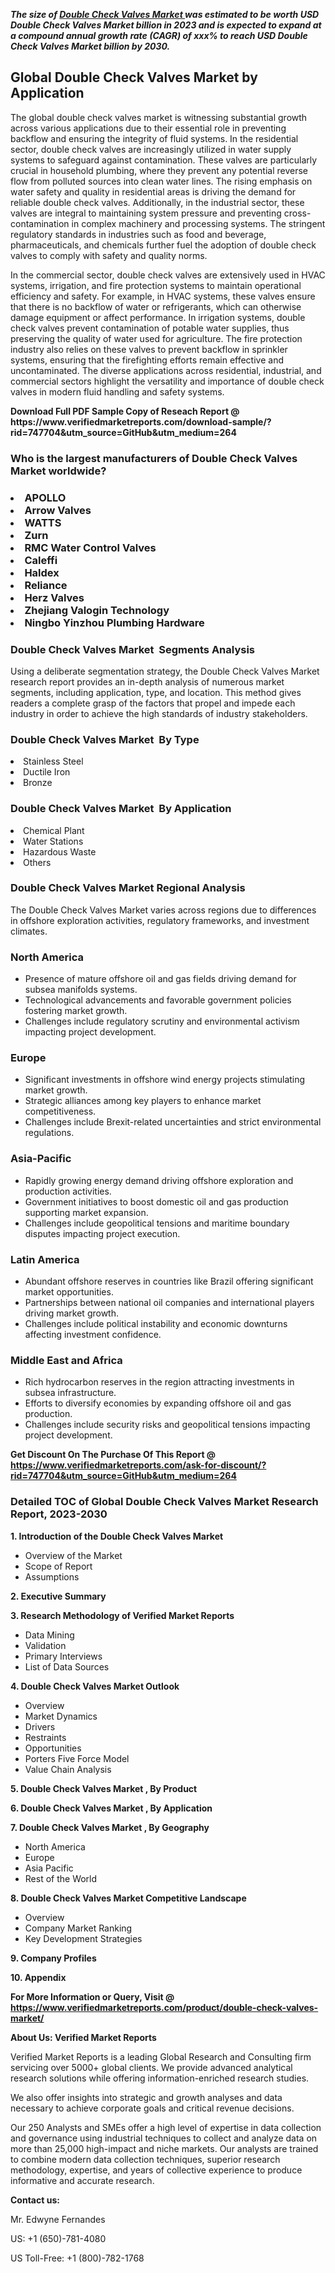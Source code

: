 <p><em><strong>The size of <a href="https://www.verifiedmarketreports.com/download-sample/?rid=747704&utm_source=GitHub&utm_medium=264" target="_blank">Double Check Valves Market </a> was estimated to be worth USD Double Check Valves Market billion in 2023 and is expected to expand at a compound annual growth rate (CAGR) of xxx% to reach USD Double Check Valves Market billion by 2030.</strong></em><br /> <h2>Global Double Check Valves Market by Application</h2><p>The global double check valves market is witnessing substantial growth across various applications due to their essential role in preventing backflow and ensuring the integrity of fluid systems. In the residential sector, double check valves are increasingly utilized in water supply systems to safeguard against contamination. These valves are particularly crucial in household plumbing, where they prevent any potential reverse flow from polluted sources into clean water lines. The rising emphasis on water safety and quality in residential areas is driving the demand for reliable double check valves. Additionally, in the industrial sector, these valves are integral to maintaining system pressure and preventing cross-contamination in complex machinery and processing systems. The stringent regulatory standards in industries such as food and beverage, pharmaceuticals, and chemicals further fuel the adoption of double check valves to comply with safety and quality norms.</p><p>In the commercial sector, double check valves are extensively used in HVAC systems, irrigation, and fire protection systems to maintain operational efficiency and safety. For example, in HVAC systems, these valves ensure that there is no backflow of water or refrigerants, which can otherwise damage equipment or affect performance. In irrigation systems, double check valves prevent contamination of potable water supplies, thus preserving the quality of water used for agriculture. The fire protection industry also relies on these valves to prevent backflow in sprinkler systems, ensuring that the firefighting efforts remain effective and uncontaminated. The diverse applications across residential, industrial, and commercial sectors highlight the versatility and importance of double check valves in modern fluid handling and safety systems.</p></p><p id="" class=""><strong>Download Full PDF Sample Copy of Reseach Report @ <a target="">https://www.verifiedmarketreports.com/download-sample/?rid=747704&utm_source=GitHub&utm_medium=264</a></strong></p><h3 id="" class="">Who is the largest manufacturers of&nbsp;Double Check Valves Market worldwide?</h3><h3 class=""></Li><Li>APOLLO</Li><Li> Arrow Valves</Li><Li> WATTS</Li><Li> Zurn</Li><Li> RMC Water Control Valves</Li><Li> Caleffi</Li><Li> Haldex</Li><Li> Reliance</Li><Li> Herz Valves</Li><Li> Zhejiang Valogin Technology</Li><Li> Ningbo Yinzhou Plumbing Hardware</h3><h3 id="" class="">Double Check Valves Market &nbsp;Segments Analysis</h3><p id="" class="">Using a deliberate segmentation strategy, the Double Check Valves Market research report provides an in-depth analysis of numerous market segments, including application, type, and location. This method gives readers a complete grasp of the factors that propel and impede each industry in order to achieve the high standards of industry stakeholders.</p><h3 id="" class="">Double Check Valves Market &nbsp;By Type</h3><p></Li><Li>Stainless Steel</Li><Li> Ductile Iron</Li><Li> Bronze</p><h3 id="" class="">Double Check Valves Market &nbsp;By Application</h3><p class=""></Li><Li>Chemical Plant</Li><Li> Water Stations</Li><Li> Hazardous Waste</Li><Li> Others</p><h3 id="" class="">Double Check Valves Market Regional Analysis</h3><p id="" class="">The Double Check Valves Market varies across regions due to differences in offshore exploration activities, regulatory frameworks, and investment climates.</p><h3 id="" class="">North America</h3><ul><li>Presence of mature offshore oil and gas fields driving demand for subsea manifolds systems.</li><li>Technological advancements and favorable government policies fostering market growth.</li><li>Challenges include regulatory scrutiny and environmental activism impacting project development.</li></ul><h3 id="" class="">Europe</h3><ul><li>Significant investments in offshore wind energy projects stimulating market growth.</li><li>Strategic alliances among key players to enhance market competitiveness.</li><li>Challenges include Brexit-related uncertainties and strict environmental regulations.</li></ul><h3 id="" class="">Asia-Pacific</h3><ul><li>Rapidly growing energy demand driving offshore exploration and production activities.</li><li>Government initiatives to boost domestic oil and gas production supporting market expansion.</li><li>Challenges include geopolitical tensions and maritime boundary disputes impacting project execution.</li></ul><h3 id="" class="">Latin America</h3><ul><li>Abundant offshore reserves in countries like Brazil offering significant market opportunities.</li><li>Partnerships between national oil companies and international players driving market growth.</li><li>Challenges include political instability and economic downturns affecting investment confidence.</li></ul><h3 id="" class="">Middle East and Africa</h3><ul><li>Rich hydrocarbon reserves in the region attracting investments in subsea infrastructure.</li><li>Efforts to diversify economies by expanding offshore oil and gas production.</li><li>Challenges include security risks and geopolitical tensions impacting project development.</li></ul><p id="" class=""><strong>Get Discount On The Purchase Of This Report @ <a href="https://www.verifiedmarketreports.com/ask-for-discount/?rid=747704&utm_source=GitHub&utm_medium=264" target="_blank">https://www.verifiedmarketreports.com/ask-for-discount/?rid=747704&utm_source=GitHub&utm_medium=264</a></strong></p><h3 id="" class="">Detailed TOC of Global Double Check Valves Market Research Report, 2023-2030</h3><p id="" class=""><strong>1. Introduction of the Double Check Valves Market </strong></p><ul><li>Overview of the Market</li><li>Scope of Report</li><li>Assumptions</li></ul><p id="" class=""><strong>2. Executive Summary</strong></p><p id="" class=""><strong>3. Research Methodology of Verified Market Reports</strong></p><ul><li>Data Mining</li><li>Validation</li><li>Primary Interviews</li><li>List of Data Sources</li></ul><p id="" class=""><strong>4. Double Check Valves Market Outlook</strong></p><ul><li>Overview</li><li>Market Dynamics</li><li>Drivers</li><li>Restraints</li><li>Opportunities</li><li>Porters Five Force Model</li><li>Value Chain Analysis</li></ul><p id="" class=""><strong>5. Double Check Valves Market , By Product</strong></p><p id="" class=""><strong>6. Double Check Valves Market , By Application</strong></p><p id="" class=""><strong>7. Double Check Valves Market , By Geography</strong></p><ul><li>North America</li><li>Europe</li><li>Asia Pacific</li><li>Rest of the World</li></ul><p id="" class=""><strong>8. Double Check Valves Market Competitive Landscape</strong></p><ul><li>Overview</li><li>Company Market Ranking</li><li>Key Development Strategies</li></ul><p id="" class=""><strong>9. Company Profiles</strong></p><p id="" class=""><strong>10. Appendix</strong></p><p id="" class=""><strong>For More Information or Query, Visit @ <a href="https://www.verifiedmarketreports.com/product/double-check-valves-market/" target="_blank">https://www.verifiedmarketreports.com/product/double-check-valves-market/</a></strong></p><p id="" class=""><strong>About Us: Verified Market Reports</strong></p><p id="" class="">Verified Market Reports is a leading Global Research and Consulting firm servicing over 5000+ global clients. We provide advanced analytical research solutions while offering information-enriched research studies.</p><p id="" class="">We also offer insights into strategic and growth analyses and data necessary to achieve corporate goals and critical revenue decisions.</p><p id="" class="">Our 250 Analysts and SMEs offer a high level of expertise in data collection and governance using industrial techniques to collect and analyze data on more than 25,000 high-impact and niche markets. Our analysts are trained to combine modern data collection techniques, superior research methodology, expertise, and years of collective experience to produce informative and accurate research.</p><p id="" class=""><strong>Contact us:</strong></p><p id="" class="">Mr. Edwyne Fernandes</p><p id="" class="">US: +1 (650)-781-4080</p><p id="" class="">US Toll-Free: +1 (800)-782-1768</p>
